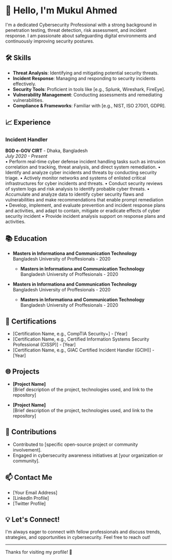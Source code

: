 # 👋 Hello, I'm Mukul Ahmed

I'm a dedicated Cybersecurity Professional with a strong background in penetration testing, threat detection, risk assessment, and incident response. I am passionate about safeguarding digital environments and continuously improving security postures.

## 🛠️ Skills

- **Threat Analysis**: Identifying and mitigating potential security threats.
- **Incident Response**: Managing and responding to security incidents effectively.
- **Security Tools**: Proficient in tools like [e.g., Splunk, Wireshark, FireEye].
- **Vulnerability Management**: Conducting assessments and remediating vulnerabilities.
- **Compliance & Frameworks**: Familiar with [e.g., NIST, ISO 27001, GDPR].

## 📈 Experience

### Incident Handler
**BGD e-GOV CIRT** - Dhaka, Bangladesh  
*July 2020 - Present*  
• Perform real-time cyber defense incident handling tasks such as intrusion correlation and tracking, threat analysis, and direct system remediation.
• Identify and analyze cyber incidents and threats by conducting security triage.
• Actively monitor networks and systems of enlisted critical infrastructures for cyber incidents and threats.
• Conduct security reviews of system logs and risk analysis to identify probable cyber threats.
• Accumulate and analyze data to identify cyber security flaws and vulnerabilities and make recommendations that enable prompt remediation
• Develop, implement, and evaluate prevention and incident response plans and activities, and adapt to contain, mitigate or eradicate effects of cyber security incident 
• Provide incident analysis support on response plans and activities.



## 📚 Education

- **Masters in Informationa and Communication Technology**  
  Bangladesh University of Proffesionals - 2020

  - **Masters in Informationa and Communication Technology**  
  Bangladesh University of Proffesionals - 2020

- **Masters in Informationa and Communication Technology**  
  Bangladesh University of Proffesionals - 2020

  - **Masters in Informationa and Communication Technology**  
  Bangladesh University of Proffesionals - 2020

## 📜 Certifications

- [Certification Name, e.g., CompTIA Security+] - [Year]
- [Certification Name, e.g., Certified Information Systems Security Professional (CISSP)] - [Year]
- [Certification Name, e.g., GIAC Certified Incident Handler (GCIH)] - [Year]

## 🌐 Projects

- **[Project Name]**  
  [Brief description of the project, technologies used, and link to the repository]

- **[Project Name]**  
  [Brief description of the project, technologies used, and link to the repository]

## 🌟 Contributions

- Contributed to [specific open-source project or community involvement].
- Engaged in cybersecurity awareness initiatives at [your organization or community].

## 📫 Contact Me

- [Your Email Address]
- [LinkedIn Profile]
- [Twitter Profile]

## 💡 Let's Connect!

I'm always eager to connect with fellow professionals and discuss trends, strategies, and opportunities in cybersecurity. Feel free to reach out!

---

Thanks for visiting my profile! 🚀
